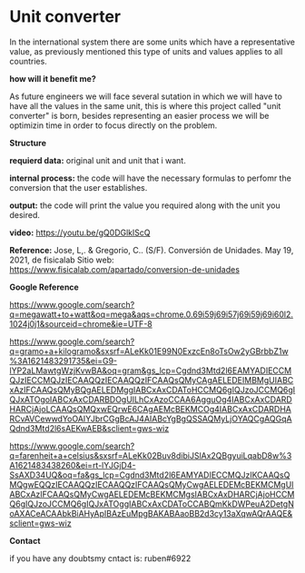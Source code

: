  # Unit converter #

In the international system there are some units which have a representative value, as previously mentioned
this type of units and values applies to all countries. 

**how will it benefit me?**

As future engineers we will face several sutation in which we will have to have all the values in the same
unit, this is where this project called "unit converter" is born, besides representing an easier process we 
will be optimizin time in order to focus directly on the problem. 

 **Structure** 
 
**requierd data:** original unit and unit that i want.

**internal process:** the code will have the necessary formulas to perfomr the conversion that the user establishes.

**output:** the code will print the value you required along with the unit you desired.

**video:** <https://youtu.be/gQ0DGlklScQ>

**Reference:** Jose, L,. & Gregorio, C.. (S/F). Conversión de Unidades. May 19, 2021, de fisicalab Sitio web: https://www.fisicalab.com/apartado/conversion-de-unidades 

**Google Reference** 

<https://www.google.com/search?q=megawatt+to+watt&oq=mega&aqs=chrome.0.69i59j69i57j69i59j69i60l2.1024j0j1&sourceid=chrome&ie=UTF-8>

<https://www.google.com/search?q=gramo+a+kilogramo&sxsrf=ALeKk01E99N0ExzcEn8oTsOw2yGBrbbZ1w%3A1621483291735&ei=G9-lYP2aLMawtgWzjKvwBA&oq=gram&gs_lcp=Cgdnd3Mtd2l6EAMYADIECCMQJzIECCMQJzIECAAQQzIECAAQQzIFCAAQsQMyCAgAELEDEIMBMgUIABCxAzIFCAAQsQMyBQgAELEDMggIABCxAxCDAToHCCMQ6gIQJzoJCCMQ6gIQJxATOgoIABCxAxCDARBDOgUILhCxAzoCCAA6AgguOg4IABCxAxCDARDHARCjAjoLCAAQsQMQxwEQrwE6CAgAEMcBEKMCOg4IABCxAxCDARDHARCvAVCewwdYoOAIYJbrCGgBcAJ4AIABcYgBgQSSAQMyLjOYAQCgAQGqAQdnd3Mtd2l6sAEKwAEB&sclient=gws-wiz>

<https://www.google.com/search?q=farenheit+a+celsius&sxsrf=ALeKk02Buv8dibiJSlAx2QBgyuiLqabD8w%3A1621483438260&ei=rt-lYJGjD4-SsAXD34UQ&oq=fa&gs_lcp=Cgdnd3Mtd2l6EAMYADIECCMQJzIKCAAQsQMQgwEQQzIECAAQQzIECAAQQzIFCAAQsQMyCwgAELEDEMcBEKMCMgUIABCxAzIFCAAQsQMyCwgAELEDEMcBEKMCMgsIABCxAxDHARCjAjoHCCMQ6gIQJzoJCCMQ6gIQJxATOggIABCxAxCDAToCCABQmKkDWPeuA2DetgNoAXACeACAAbkBiAHyApIBAzEuMpgBAKABAaoBB2d3cy13aXqwAQrAAQE&sclient=gws-wiz>


**Contact**

if you have any doubtsmy cntact is: ruben#6922
